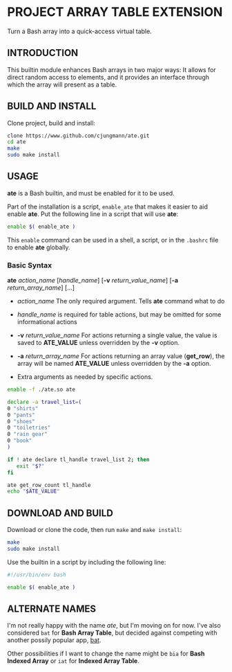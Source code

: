 # PROJECT ARRAY TABLE EXTENSION

Turn a Bash array into a quick-access virtual table.

## INTRODUCTION

This builtin module enhances Bash arrays in two major ways:
It allows for direct random access to elements, and it provides an
interface through which the array will present as a table.

## BUILD AND INSTALL

Clone project, build and install:

~~~sh
clone https://www.github.com/cjungmann/ate.git
cd ate
make
sudo make install
~~~

## USAGE

**ate** is a Bash builtin, and must be enabled for it to be used.

Part of the installation is a script, `enable_ate` that makes it
easier to aid enable **ate**.  Put the following line in a script
that will use **ate**:

~~~sh
enable $( enable_ate )
~~~

This `enable` command can be used in a shell, a script, or in the
`.bashrc` file to enable **ate** globally.

### Basic Syntax

**ate** *action_name* [*handle_name*] [**-v** *return_value_name*] [**-a** *return_array_name*] [...]

- *action_name*
  The only required argument.  Tells **ate** command
  what to do

- *handle_name* is required for table actions, but may be omitted for
  some informational actions

- **-v** *return_value_name*
  For actions returning a single value, the value is saved to
  **ATE_VALUE** unless overridden by the **-v** option.

- **-a** *return_array_name*
  For actions returning an array value (**get_row**), the array will
  be named **ATE_VALUE** unless overridden by the **-a** option.

- Extra arguments as needed by specific actions.


~~~.sh
enable -f ./ate.so ate

declare -a travel_list=(
0 "shirts"
0 "pants"
0 "shoes"
0 "toiletries"
0 "rain gear"
0 "book"
)

if ! ate declare tl_handle travel_list 2; then
   exit "$?"
fi

ate get_row_count tl_handle
echo "$ATE_VALUE"

~~~

## DOWNLOAD AND BUILD

Download or clone the code, then run `make` and `make install`:

~~~sh
make
sudo make install
~~~

Use the builtin in a script by including the following line:

~~~sh
#!/usr/bin/env bash

enable $( enable_ate )
~~~


## ALTERNATE NAMES

I'm not really happy with the name *ate*, but I'm moving on for now.
I've also considered `bat` for **Bash Array Table**, but decided
against competing with another possily popular app, [bat][bat].

Other possibilities if I want to change the name might be `bia` for
**Bash Indexed Array** or `iat` for **Indexed Array Table**.




[bat]:  "https://github.com/sharkdp/bat"